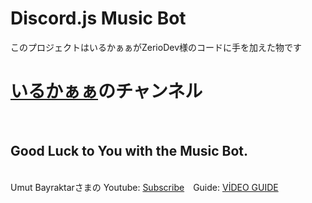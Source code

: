 # Discord.js Music Bot
このプロジェクトはいるかぁぁがZerioDev様のコードに手を加えた物です<br>
<h1><a href=https://www.youtube.com/channel/UCO_s3V8FHioTQRBvJB0wsOQ">いるかぁぁ</a>のチャンネル</h1>
<br>
<h2>Good Luck to You with the Music Bot.</h2>
<br>
Umut Bayraktarさまの Youtube: <a href="https://www.youtube.com/UmutBayraktarYT">Subscribe</a>　Guide: <a href="https://youtu.be/6WQIiojePQ8">VİDEO GUIDE</a>
<br>


